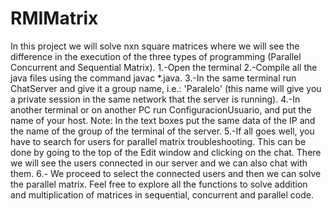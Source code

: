 # RMIMatrix
In this project we will solve nxn square matrices where we will see the difference in the execution of the three types of programming (Parallel Concurrent and Sequential Matrix).
1.-Open the terminal 
2.-Compile all the java files using the command javac *.java.
3.-In the same terminal run ChatServer and give it a group name, i.e.: 'Paralelo' (this name will give you a private session in the same network that the server is running).
4.-In another terminal or on another PC run ConfiguracionUsuario, and put the name of your host. Note: In the text boxes put the same data of the IP and the name of the group of the terminal of the server. 
5.-If all goes well, you have to search for users for parallel matrix troubleshooting. This can be done by going to the top of the Edit window and clicking on the chat. There we will see the users connected in our server and we can also chat with them.
6.- We proceed to select the connected users and then we can solve the parallel matrix.
Feel free to explore all the functions to solve addition and multiplication of matrices in sequential, concurrent and parallel code.
